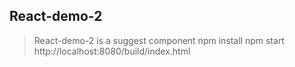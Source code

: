 ## React-demo-2
>React-demo-2 is a suggest component
> npm install
> npm start
> http://localhost:8080/build/index.html
